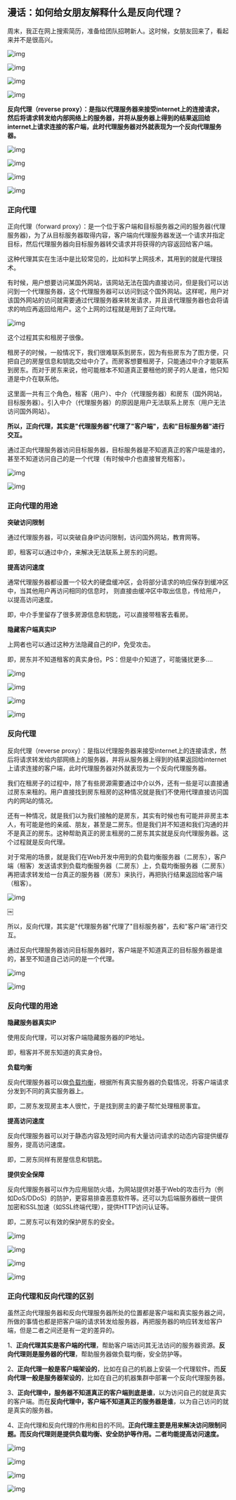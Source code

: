## 漫话：如何给女朋友解释什么是反向代理？

周末，我正在网上搜索简历，准备给团队招聘新人。这时候，女朋友回来了，看起来并不是很高兴。

![img](https://mmbiz.qpic.cn/mmbiz_jpg/C1uDMDqjn19XuwsUtOvlTvfJqiasXMLKAoh20P3uqCjJvT4rT8Ia7ibp96icRAFjxySDF0h3yRPthvzdqelr2SbcQ/640?wx_fmt=jpeg&tp=webp&wxfrom=5&wx_lazy=1&wx_co=1)

![img](https://mmbiz.qpic.cn/mmbiz_jpg/C1uDMDqjn19XuwsUtOvlTvfJqiasXMLKA5VvZSoGxC1nUA5NvickPVsDKPicwo6hUjfSE6UrrzP3E5m3lpzDlyavg/640?wx_fmt=jpeg&tp=webp&wxfrom=5&wx_lazy=1&wx_co=1)

![img](https://mmbiz.qpic.cn/mmbiz_jpg/C1uDMDqjn19XuwsUtOvlTvfJqiasXMLKAemapp8GSh2nYW5eIseeSbzxzjmNPHkwC8ol815vuhQ90zbAMRMWSibQ/640?wx_fmt=jpeg&tp=webp&wxfrom=5&wx_lazy=1&wx_co=1)

![img](https://mmbiz.qpic.cn/mmbiz_jpg/C1uDMDqjn19XuwsUtOvlTvfJqiasXMLKArXoZC3SNzibBJicbNlnnUlGibnaibYzxweOCWObMJEyH7KxHV9Uq8v9XGw/640?wx_fmt=jpeg&tp=webp&wxfrom=5&wx_lazy=1&wx_co=1)

**反向代理（reverse proxy）：是指以代理服务器来接受internet上的连接请求，然后将请求转发给内部网络上的服务器，并将从服务器上得到的结果返回给internet上请求连接的客户端，此时代理服务器对外就表现为一个反向代理服务器。**

![img](https://mmbiz.qpic.cn/mmbiz_jpg/C1uDMDqjn19XuwsUtOvlTvfJqiasXMLKA3Gunicu9ejhkbRKmuUpansKf3W3b1Vcq42cHpicjTTW8yvrS4Ooia5Xdw/640?wx_fmt=jpeg&tp=webp&wxfrom=5&wx_lazy=1&wx_co=1)

![img](https://mmbiz.qpic.cn/mmbiz_jpg/C1uDMDqjn19XuwsUtOvlTvfJqiasXMLKATgkjkQxbjna582onHm519rOjLH0n5oEn18voGk9EZ6uLn17vnYT2XQ/640?wx_fmt=jpeg&tp=webp&wxfrom=5&wx_lazy=1&wx_co=1)

![img](https://mmbiz.qpic.cn/mmbiz_jpg/C1uDMDqjn19XuwsUtOvlTvfJqiasXMLKAaZ3PyM75dT7F7WMjxicZAgWBLwaic8JEibnejsSOnOa4PJs3hkUL4wnLw/640?wx_fmt=jpeg&tp=webp&wxfrom=5&wx_lazy=1&wx_co=1)

![img](https://mmbiz.qpic.cn/mmbiz_jpg/C1uDMDqjn19XuwsUtOvlTvfJqiasXMLKAibZPSoUciaZqtLL4rQmJJbnMYFr3Oayxic1fwgQBD0uKVYfBunMvsXxgA/640?wx_fmt=jpeg&tp=webp&wxfrom=5&wx_lazy=1&wx_co=1)

### **正向代理**

正向代理（forward proxy）：是一个位于客户端和目标服务器之间的服务器(代理服务器)，为了从目标服务器取得内容，客户端向代理服务器发送一个请求并指定目标，然后代理服务器向目标服务器转交请求并将获得的内容返回给客户端。

这种代理其实在生活中是比较常见的，比如科学上网技术，其用到的就是代理技术。

有时候，用户想要访问某国外网站，该网站无法在国内直接访问，但是我们可以访问到一个代理服务器，这个代理服务器可以访问到这个国外网站。这样呢，用户对该国外网站的访问就需要通过代理服务器来转发请求，并且该代理服务器也会将请求的响应再返回给用户。这个上网的过程就是用到了正向代理。

![img](https://mmbiz.qpic.cn/mmbiz_png/C1uDMDqjn19XuwsUtOvlTvfJqiasXMLKAPtQWRZb1SONaS0uyFqL1KKTKNalqhDLFk7IplGerupmFaBgl0xMccA/640?wx_fmt=png&tp=webp&wxfrom=5&wx_lazy=1&wx_co=1)

这个过程其实和租房子很像。

租房子的时候，一般情况下，我们很难联系到房东，因为有些房东为了图方便，只把自己的房屋信息和钥匙交给中介了。而房客想要租房子，只能通过中介才能联系到房东。而对于房东来说，他可能根本不知道真正要租他的房子的人是谁，他只知道是中介在联系他。

这里面一共有三个角色，租客（用户）、中介（代理服务器）和房东（国外网站，目标服务器）。引入中介（代理服务器）的原因是用户无法联系上房东（用户无法访问国外网站）。

**所以，正向代理，其实是"代理服务器"代理了"客户端"，去和"目标服务器"进行交互。**

通过正向代理服务器访问目标服务器，目标服务器是不知道真正的客户端是谁的，甚至不知道访问自己的是一个代理（有时候中介也直接冒充租客）。

![img](https://mmbiz.qpic.cn/mmbiz_jpg/C1uDMDqjn19XuwsUtOvlTvfJqiasXMLKA9icxtZw09ulTF15yP2w7TEX1P4SXR9bActg81kicPw6Znud8ELgwkQJg/640?wx_fmt=jpeg&tp=webp&wxfrom=5&wx_lazy=1&wx_co=1)

![img](https://mmbiz.qpic.cn/mmbiz_jpg/C1uDMDqjn19XuwsUtOvlTvfJqiasXMLKAQp8eJIkiabGQpwBKBjUhNJW0CQqCPHnyiamFsFakAJ3HCUfuAxBEvk5A/640?wx_fmt=jpeg&tp=webp&wxfrom=5&wx_lazy=1&wx_co=1)

### **正向代理的用途**

**突破访问限制** 

通过代理服务器，可以突破自身IP访问限制，访问国外网站，教育网等。

即，租客可以通过中介，来解决无法联系上房东的问题。

**提高访问速度**

通常代理服务器都设置一个较大的硬盘缓冲区，会将部分请求的响应保存到缓冲区中，当其他用户再访问相同的信息时， 则直接由缓冲区中取出信息，传给用户，以提高访问速度。

即，中介手里留存了很多房源信息和钥匙，可以直接带租客去看房。

**隐藏客户端真实IP**

上网者也可以通过这种方法隐藏自己的IP，免受攻击。

即，房东并不知道租客的真实身份。PS：但是中介知道了，可能骚扰更多….

![img](https://mmbiz.qpic.cn/mmbiz_jpg/C1uDMDqjn19XuwsUtOvlTvfJqiasXMLKA8h2f4XJAszPkwuiatR4sBeY9IsKwUdAPNoBooSSu0PknWvCFSGDLOhg/640?wx_fmt=jpeg&tp=webp&wxfrom=5&wx_lazy=1&wx_co=1)

![img](https://mmbiz.qpic.cn/mmbiz_jpg/C1uDMDqjn19XuwsUtOvlTvfJqiasXMLKABRb4GYhj3Ab67YHxoP6mIJTYtpia4mrl0d3uAPkWXblsFDErfbBhVDw/640?wx_fmt=jpeg&tp=webp&wxfrom=5&wx_lazy=1&wx_co=1)

![img](https://mmbiz.qpic.cn/mmbiz_jpg/C1uDMDqjn19XuwsUtOvlTvfJqiasXMLKAhwo0yuDMoUVMW7icDSJcziceOA23Nzxlg6Jb5VG2gthoJiaOqAUxbDxxQ/640?wx_fmt=jpeg&tp=webp&wxfrom=5&wx_lazy=1&wx_co=1)

![img](https://mmbiz.qpic.cn/mmbiz_jpg/C1uDMDqjn19XuwsUtOvlTvfJqiasXMLKAVoLPicOSxXyq47LQPVeicBAHpRT6RbPEbaNibRJHTUsNvBhZ7cqJiaKmQQ/640?wx_fmt=jpeg&tp=webp&wxfrom=5&wx_lazy=1&wx_co=1)

### **反向代理**

反向代理（reverse proxy）：是指以代理服务器来接受internet上的连接请求，然后将请求转发给内部网络上的服务器，并将从服务器上得到的结果返回给internet上请求连接的客户端，此时代理服务器对外就表现为一个反向代理服务器。

我们在租房子的过程中，除了有些房源需要通过中介以外，还有一些是可以直接通过房东来租的。用户直接找到房东租房的这种情况就是我们不使用代理直接访问国内的网站的情况。

还有一种情况，就是我们以为我们接触的是房东，其实有时候也有可能并非房主本人，有可能是他的亲戚、朋友，甚至是二房东。但是我们并不知道和我们沟通的并不是真正的房东。这种帮助真正的房主租房的二房东其实就是反向代理服务器。这个过程就是反向代理。

对于常用的场景，就是我们在Web开发中用到的负载均衡服务器（二房东），客户端（租客）发送请求到负载均衡服务器（二房东）上，负载均衡服务器（二房东）再把请求转发给一台真正的服务器（房东）来执行，再把执行结果返回给客户端（租客）。

![img](https://mmbiz.qpic.cn/mmbiz_png/C1uDMDqjn19XuwsUtOvlTvfJqiasXMLKA4HP3RjQpibHMv8UJ3MClwwBKXTTuAdQ65zstQNu9ptYBcBePpdI8IpQ/640?wx_fmt=png&tp=webp&wxfrom=5&wx_lazy=1&wx_co=1)

￼

所以，反向代理，其实是"代理服务器"代理了"目标服务器"，去和"客户端"进行交互。

通过反向代理服务器访问目标服务器时，客户端是不知道真正的目标服务器是谁的，甚至不知道自己访问的是一个代理。

![img](https://mmbiz.qpic.cn/mmbiz_jpg/C1uDMDqjn19XuwsUtOvlTvfJqiasXMLKALibCDV6ZcibicavEeQKRLsam55Q6SUicXktm9DU2wOrbaD3xKCqwZkAg0g/640?wx_fmt=jpeg&tp=webp&wxfrom=5&wx_lazy=1&wx_co=1)

![img](https://mmbiz.qpic.cn/mmbiz_jpg/C1uDMDqjn19XuwsUtOvlTvfJqiasXMLKAqG5Ls8KGl4pmTZic3uHyib0MLJswbmfoZBEOXPdXvQf1KYJE5OCxGFDQ/640?wx_fmt=jpeg&tp=webp&wxfrom=5&wx_lazy=1&wx_co=1)

### **反向代理的用途**

**隐藏服务器真实IP**

使用反向代理，可以对客户端隐藏服务器的IP地址。

即，租客并不房东知道的真实身份。

**负载均衡**

反向代理服务器可以做[负载均衡](http://mp.weixin.qq.com/s?__biz=Mzg3MjA4MTExMw==&mid=2247484661&idx=2&sn=03f3a7ec83599a31a1d638869b785597&chksm=cef5f743f9827e553b3923708ab4a00e990d0750759e81f3adf7261647a9191f6a5a0b878d12&scene=21#wechat_redirect)，根据所有真实服务器的负载情况，将客户端请求分发到不同的真实服务器上。

即，二房东发现房主本人很忙，于是找到房主的妻子帮忙处理租房事宜。

**提高访问速度**

反向代理服务器可以对于静态内容及短时间内有大量访问请求的动态内容提供缓存服务，提高访问速度。

即，二房东同样有房屋信息和钥匙。

**提供安全保障**

反向代理服务器可以作为应用层防火墙，为网站提供对基于Web的攻击行为（例如DoS/DDoS）的防护，更容易排查恶意软件等。还可以为后端服务器统一提供加密和SSL加速（如SSL终端代理），提供HTTP访问认证等。

即，二房东可以有效的保护房东的安全。

![img](https://mmbiz.qpic.cn/mmbiz_jpg/C1uDMDqjn19XuwsUtOvlTvfJqiasXMLKATpjOcLdb29A41xvMcOTjosnEtXc4DxP7hNrK6v25icicgw31yraA0AlQ/640?wx_fmt=jpeg&tp=webp&wxfrom=5&wx_lazy=1&wx_co=1)

![img](https://mmbiz.qpic.cn/mmbiz_jpg/C1uDMDqjn19XuwsUtOvlTvfJqiasXMLKA70tV7WFrpvcNrWQ7XHGZ03gl575H7JGZFtSMsiaHe7NLibXoC4JtBu6Q/640?wx_fmt=jpeg&tp=webp&wxfrom=5&wx_lazy=1&wx_co=1)

![img](https://mmbiz.qpic.cn/mmbiz_jpg/C1uDMDqjn19XuwsUtOvlTvfJqiasXMLKAJ2e3UnNkYRAfKgT7TiaB0QuEsvxiaFySddbLZBRtIqvJI37taST1hbIg/640?wx_fmt=jpeg&tp=webp&wxfrom=5&wx_lazy=1&wx_co=1)

![img](https://mmbiz.qpic.cn/mmbiz_jpg/C1uDMDqjn19XuwsUtOvlTvfJqiasXMLKAjWZ5EiaO6TLmUPRUAG9AIKfRZ8RfrXib0wicOTcYwz7kd56ibJTGG3RZpg/640?wx_fmt=jpeg&tp=webp&wxfrom=5&wx_lazy=1&wx_co=1)

### **正向代理和反向代理的区别**

虽然正向代理服务器和反向代理服务器所处的位置都是客户端和真实服务器之间，所做的事情也都是把客户端的请求转发给服务器，再把服务器的响应转发给客户端，但是二者之间还是有一定的差异的。

1、**正向代理其实是客户端的代理**，帮助客户端访问其无法访问的服务器资源。**反向代理则是服务器的代理**，帮助服务器做负载均衡，安全防护等。

2、**正向代理一般是客户端架设的**，比如在自己的机器上安装一个代理软件。而**反向代理一般是服务器架设的**，比如在自己的机器集群中部署一个反向代理服务器。

3、**正向代理中，服务器不知道真正的客户端到底是谁**，以为访问自己的就是真实的客户端。而在**反向代理中，客户端不知道真正的服务器是谁**，以为自己访问的就是真实的服务器。

4、正向代理和反向代理的作用和目的不同。**正向代理主要是用来解决访问限制问题。而反向代理则是提供负载均衡、安全防护等作用。二者均能提高访问速度。**

![img](https://mmbiz.qpic.cn/mmbiz_jpg/C1uDMDqjn19XuwsUtOvlTvfJqiasXMLKAQBY5ZZkXMVA6icdvOgewen6ywxqytZTgXTh5Eyg8Lle31n5SDicZnuWg/640?wx_fmt=jpeg&tp=webp&wxfrom=5&wx_lazy=1&wx_co=1)

![img](https://mmbiz.qpic.cn/mmbiz_jpg/C1uDMDqjn19XuwsUtOvlTvfJqiasXMLKA3tkfFbczkYNViaibgExfMM1cibQ6lDNhGFcsKMmnY67J88Hncrzw6wKug/640?wx_fmt=jpeg&tp=webp&wxfrom=5&wx_lazy=1&wx_co=1)

![img](https://mmbiz.qpic.cn/mmbiz_jpg/C1uDMDqjn19XuwsUtOvlTvfJqiasXMLKALCwvKqXLmZnkNq1jcHPkHt4WXJtr2M4rEeMRNZF1HCdueTPCgCAIgw/640?wx_fmt=jpeg&tp=webp&wxfrom=5&wx_lazy=1&wx_co=1)

![img](https://mmbiz.qpic.cn/mmbiz_jpg/C1uDMDqjn19XuwsUtOvlTvfJqiasXMLKAh2icAfqaCwWDjEhVaCaJgqpLnGYrv37fnY75jyRicJIQpPw9pgEOzaZA/640?wx_fmt=jpeg&tp=webp&wxfrom=5&wx_lazy=1&wx_co=1)